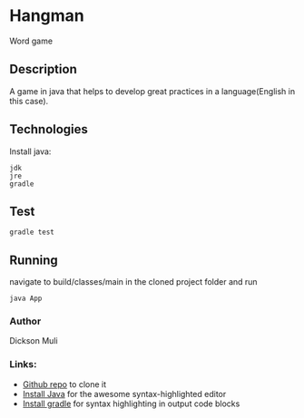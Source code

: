 # Hangman
Word game

## Description
A game in java that helps to develop great practices in a language(English in this case).

## Technologies
Install java:
```
jdk
jre
gradle
```

## Test
```
gradle test
```

## Running
navigate to build/classes/main in the cloned project folder and run
```
java App
```

### Author
Dickson Muli

### Links:

 * [Github repo](https://github.com/Dicksonmuli/hangman) to clone it
 * [Install Java](http://codemirror.net/) for the awesome syntax-highlighted editor
 * [Install gradle](http://softwaremaniacs.org/soft/highlight/en/) for syntax highlighting in output code blocks

